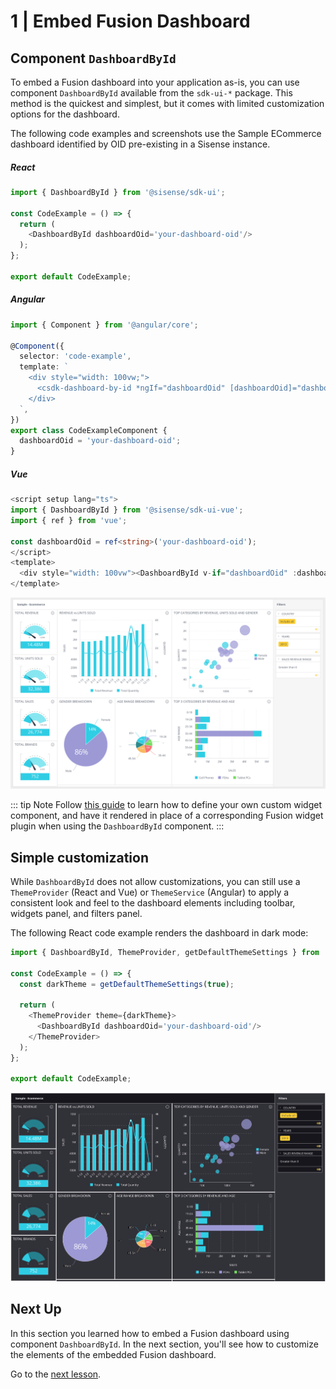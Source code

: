 # 1 | Embed Fusion Dashboard

## Component `DashboardById`

To embed a Fusion dashboard into your application as-is, you can use component `DashboardById` available from the `sdk-ui-*` package. This method is the quickest and simplest, but it comes with limited customization options for the dashboard.

The following code examples and screenshots use the Sample ECommerce dashboard identified by OID pre-existing in a Sisense instance.

##### React

```ts
import { DashboardById } from '@sisense/sdk-ui';

const CodeExample = () => {
  return (
    <DashboardById dashboardOid='your-dashboard-oid'/>
  );
};

export default CodeExample;
```

##### Angular

```ts
import { Component } from '@angular/core';

@Component({
  selector: 'code-example',
  template: `
    <div style="width: 100vw;">
      <csdk-dashboard-by-id *ngIf="dashboardOid" [dashboardOid]="dashboardOid" />
    </div>
  `,
})
export class CodeExampleComponent {
  dashboardOid = 'your-dashboard-oid';
}
```

##### Vue
```ts
<script setup lang="ts">
import { DashboardById } from '@sisense/sdk-ui-vue';
import { ref } from 'vue';

const dashboardOid = ref<string>('your-dashboard-oid');
</script>
<template>
  <div style="width: 100vw"><DashboardById v-if="dashboardOid" :dashboardOid="dashboardOid" /></div>
</template>
```

![Embedded Sample ECommerce Dashboard](../../img/dashboard-guides/fusion-dashboard-light-theme.png 'Embedded Sample ECommerce Dashboard')

::: tip Note
Follow [this guide](../custom-widgets/index.md) to learn how to define your own custom widget component, and have it rendered in place of a corresponding Fusion widget plugin when using the `DashboardById` component.
:::

## Simple customization

While `DashboardById` does not allow customizations, you can still use a `ThemeProvider` (React and Vue) or `ThemeService` (Angular) to apply a consistent look and feel to the dashboard elements including toolbar, widgets panel, and filters panel.

The following React code example renders the dashboard in dark mode:

```ts
import { DashboardById, ThemeProvider, getDefaultThemeSettings } from '@sisense/sdk-ui';

const CodeExample = () => {
  const darkTheme = getDefaultThemeSettings(true);

  return (
    <ThemeProvider theme={darkTheme}>
      <DashboardById dashboardOid='your-dashboard-oid'/>
    </ThemeProvider>
  );
};

export default CodeExample;
```

![Embedded Sample ECommerce Dashboard in Dark Mode](../../img/dashboard-guides/fusion-dashboard-dark-theme.png 'Embedded Sample ECommerce Dashboard in Dark Mode')


## Next Up

In this section you learned how to embed a Fusion dashboard using component `DashboardById`. In the next section, you'll see how to customize the elements of the embedded Fusion dashboard.

Go to the [next lesson](./guide-2-customize-fusion-dashboard.md).
